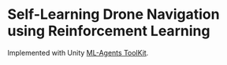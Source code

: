 # Self-Learning Drone Navigation using Reinforcement Learning

Implemented with Unity [ML-Agents ToolKit](https://github.com/Unity-Technologies/ml-agents).
